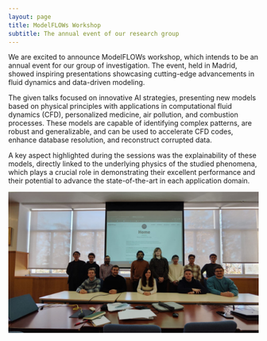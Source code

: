 ```yaml
---
layout: page
title: ModelFLOWs Workshop
subtitle: The annual event of our research group
---
```


We are excited to announce ModelFLOWs workshop, which intends to be an annual event for our group of investigation. The event, held in Madrid, showed inspiring presentations showcasing cutting-edge advancements in fluid dynamics and data-driven modeling.

The given talks focused on innovative AI strategies, presenting new models based on physical principles with applications in computational fluid dynamics (CFD), personalized medicine, air pollution, and combustion processes. These models are capable of identifying complex patterns, are robust and generalizable, and can be used to accelerate CFD codes, enhance database resolution, and reconstruct corrupted data. 

A key aspect highlighted during the sessions was the explainability of these models, directly linked to the underlying physics of the studied phenomena, which plays a crucial role in demonstrating their excellent performance and their potential to advance the state-of-the-art in each application domain.

![Figure text](https://github.com/modelflows/modelflowsapp/blob/master/assets/img/Workshops_Events/ModelFLOWs_WS25_groupPicture.jpeg?raw=true)

